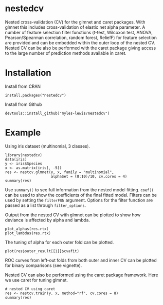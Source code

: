 # nestedcv

Nested cross-validation (CV) for the glmnet and caret packages. With glmnet this
includes cross-validation of elastic net alpha parameter. A number of feature selection filter
functions (t-test, Wilcoxon test, ANOVA, Pearson/Spearman correlation, random
forest, ReliefF) for feature selection are provided and can be embedded within
the outer loop of the nested CV. Nested CV can be also be performed with the
caret package giving access to the large number of prediction methods available
in caret.

# Installation

Install from CRAN
```
install.packages("nestedcv")
```

Install from Github
```
devtools::install_github("myles-lewis/nestedcv")
```

# Example

Using iris dataset (multinomial, 3 classes).

```
library(nestedcv)
data(iris)
y <- iris$Species
x <- as.matrix(iris[, -5])
res <- nestcv.glmnet(y, x, family = "multinomial",
                     alphaSet = (8:10)/10, cv.cores = 4)
summary(res)
```

Use `summary()` to see full information from the nested model fitting. `coef()`
can be used to show the coefficients of the final fitted model.
Filters can be used by setting the `filterFUN` argument. Options for the filter 
function are passed as a list through `filter_options`.

Output from the nested CV with glmnet can be plotted to show how deviance is 
affected by alpha and lambda.

```
plot_alphas(res.rtx)
plot_lambdas(res.rtx)
```

The tuning of alpha for each outer fold can be plotted.

```
plot(res$outer_result[[1]]$cvafit)
```

ROC curves from left-out folds from both outer and inner CV can be plotted for binary comparisons (see vignette).

Nested CV can also be performed using the caret package framework. Here we use
caret for tuning glmnet.

```
# nested CV using caret
res <- nestcv.train(y, x, method="rf", cv.cores = 8)
summary(res)
```
